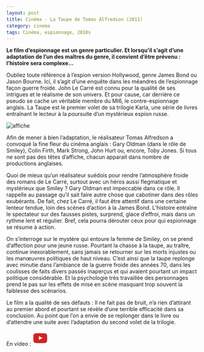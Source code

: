 ```yaml
---
layout: post
title: Cinéma - La Taupe de Tomas Alfredson (2011)
category: cinema
tags: Cinéma, espionnage, 2010s
---
```

**Le film d’espionnage est un genre particulier. Et lorsqu’il s’agit d’une adaptation de l’un des maîtres du genre, il convient d’être prévenu : l’histoire sera complexe…**

Oubliez toute référence à l’espion version Hollywood, genre James Bond ou Jason Bourne. Ici, il s’agit d’une enquête dans les méandres de l’espionnage façon guerre froide. John Le Carré est connu pour la qualité de ses intrigues et le réalisme de son univers. Et pour cause, car derrière ce pseudo se cache un véritable membre du MI6, le contre-espionnage anglais. La Taupe est le premier volet de sa trilogie Karla, une série de livres entraînant le lecteur à la poursuite d’un mystérieux espion russe.

![affiche](https://filedn.eu/llqi9IBxlYouGRXYG2xlROb/img/2012/lataupe.jpg)

Afin de mener à bien l’adaptation, le réalisateur Tomas Alfredson a convoqué la fine fleur du cinéma anglais : Gary Oldman (dans le rôle de Smiley), Colin Firth, Mark Strong, John Hurt ou, encore, Toby Jones. Si tous ne sont pas des têtes d’affiche, chacun apparait dans nombre de productions anglaises.

Quoi de mieux qu’un réalisateur suédois pour rendre l’atmosphère froide des romans de Le Carré, surtout avec un héros aussi flegmatique et mystérieux que Smiley ? Gary Oldman est impeccable dans ce rôle. Il rappelle au passage qu’il sait faire autre chose que cabotiner dans des rôles exubérants. De fait, chez Le Carré, il faut être attentif dans une certaine lenteur tendue, loin des scènes d’action à la James Bond. L’histoire entraîne le spectateur sur des fausses pistes, surprend, glace d’effroi, mais dans un rythme lent et régulier. Bref, cela pourra dérouter ceux pour qui espionnage se résume à action.

On s’interroge sur le mystère qui entoure la femme de Smiley, on se prend d’affection pour une jeune russe. Pourtant la chasse à la taupe, au traître, continue inexorablement, sans jamais se retourner sur les morts injustes ou les manœuvres politiques de haut niveau. C’est ainsi que la taupe replonge avec minutie dans l’ambiance de la guerre froide des années 70, dans les coulisses de faits divers passés inaperçus et qui avaient pourtant un impact politique considérable. Et la psychologie très travaillée des personnages prend le pas sur les effets de mise en scène masquant trop souvent la faiblesse des scénarios.

Le film a la qualité de ses défauts : Il ne fait pas de bruit, n’a rien d’attirant au premier abord et pourtant se révèle d’une terrible efficacité dans sa conclusion. Au point que l’on a envie de se replonger dans le livre ou d’attendre une suite avec l’adaptation du second volet de la trilogie.

En video : [![video](/images/youtube.png)](https://www.youtube.com/watch?v=pEj_mrCtyLw)

